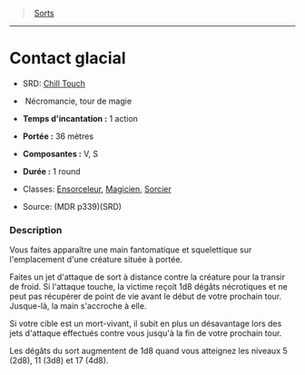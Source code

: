 ﻿---
!SpellHD
Level: tour de magie
Type: Nécromancie
CastingTime: 1 action
Range: 36 mètres
Components: V, S
Duration: 1 round
Classes: '[Ensorceleur](hd_sorcerer.md), [Magicien](hd_wizard.md), [Sorcier](hd_warlock.md)'
Id: spells_hd.md#contact-glacial
ParentLink: spells_hd.md#sorts
Name: Contact glacial
ParentName: Sorts
NameLevel: 1
AltName: '[Chill Touch](srd_spells_chill_touch.md)'
Source: (MDR p339)(SRD)
---
> [Sorts](hd_spells.md)

---

# Contact glacial

- SRD: [Chill Touch](srd_spells_chill_touch.md)

-  Nécromancie, tour de magie

- **Temps d'incantation :** 1 action

- **Portée :** 36 mètres

- **Composantes :** V, S

- **Durée :** 1 round

- Classes: [Ensorceleur](hd_sorcerer.md), [Magicien](hd_wizard.md), [Sorcier](hd_warlock.md)

- Source: (MDR p339)(SRD)

### Description

Vous faites apparaître une main fantomatique et squelettique sur l'emplacement d'une créature située à portée.

Faites un jet d'attaque de sort à distance contre la créature pour la transir de froid. Si l'attaque touche, la victime reçoit 1d8 dégâts nécrotiques et ne peut pas récupérer de point de vie avant le début de votre prochain tour. Jusque-là, la main s'accroche à elle.

Si votre cible est un mort-vivant, il subit en plus un désavantage lors des jets d'attaque effectués contre vous jusqu'à la fin de votre prochain tour.

Les dégâts du sort augmentent de 1d8 quand vous atteignez les niveaux 5 (2d8), 11 (3d8) et 17 (4d8).


